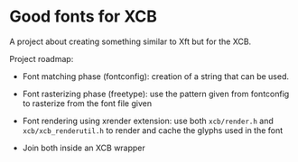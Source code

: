 # Good fonts for XCB #

A project about creating something similar to Xft but for the XCB.

Project roadmap:

* Font matching phase (fontconfig): creation of a string that can be used.

* Font rasterizing phase (freetype): use the pattern given from fontconfig
  to rasterize from the font file given

* Font rendering using xrender extension: use both `xcb/render.h` and
  `xcb/xcb_renderutil.h` to render and cache the glyphs used in the font

* Join both inside an XCB wrapper
